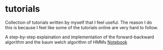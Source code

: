 # tutorials
Collection of tutorials written by myself that I feel useful. The reason I do this is because I feel like some of the tutorials online are very hard to follow.

A step-by-step explaination and implementation of the forward-backward algorithm and the baum welch algorithm of HMMs [Notebook]()
